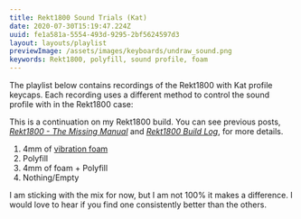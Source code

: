 ```yaml
---
title: Rekt1800 Sound Trials (Kat)
date: 2020-07-30T15:19:47.224Z
uuid: fe1a581a-5554-493d-9295-2bf5624597d3
layout: layouts/playlist
previewImage: /assets/images/keyboards/undraw_sound.png
keywords: Rekt1800, polyfill, sound profile, foam
---
```


The playlist below contains recordings of the Rekt1800 with Kat profile keycaps. Each recording uses a different method to control the sound profile with in the Rekt1800 case:

<div class="callout-block">
This is a continuation on my Rekt1800 build. You can see previous posts, <em><a href="/posts/rekt1800-mm/">Rekt1800 - The Missing Manual</a></em> and <em><a href="/posts/rekt1800/">Rekt1800 Build Log</a></em>, for more details.
</div>

1. 4mm of [vibration foam](https://www.amazon.com/gp/product/B000OQTV2I)
2. Polyfill
3. 4mm of foam + Polyfill
4. Nothing/Empty

I am sticking with the mix for now, but I am not 100% it makes a difference. I would love to hear if you find one consistently better than the others.
